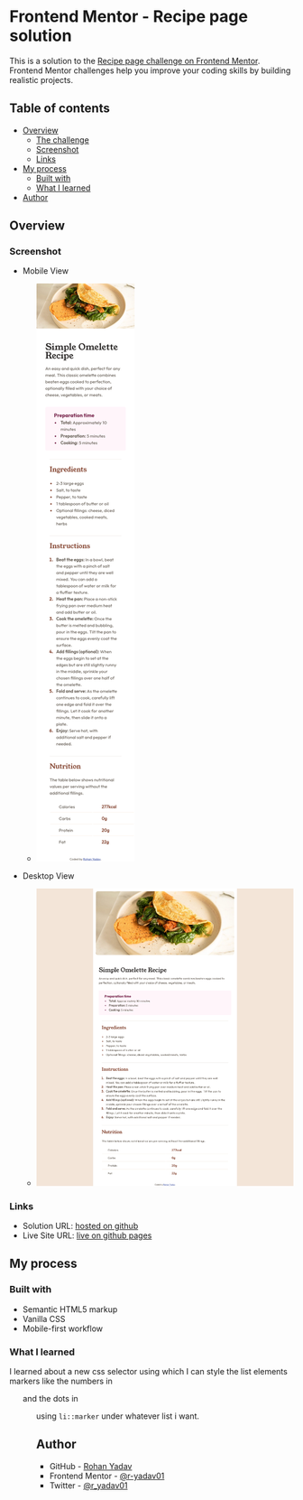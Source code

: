 # Frontend Mentor - Recipe page solution

This is a solution to the [Recipe page challenge on Frontend Mentor](https://www.frontendmentor.io/challenges/recipe-page-KiTsR8QQKm). Frontend Mentor challenges help you improve your coding skills by building realistic projects.

## Table of contents

-   [Overview](#overview)
    -   [The challenge](#the-challenge)
    -   [Screenshot](#screenshot)
    -   [Links](#links)
-   [My process](#my-process)
    -   [Built with](#built-with)
    -   [What I learned](#what-i-learned)
-   [Author](#author)

## Overview

### Screenshot

-   Mobile View

    -   ![](./images/screenshot-mobile.png)

-   Desktop View
    -   ![](./images/screenshot-desktop.png)

### Links

-   Solution URL: [hosted on github](https://github.com/r-yadav01/fm--recipe-page)
-   Live Site URL: [live on github pages](https://r-yadav01.github.io/fm--recipe-page/)

## My process

### Built with

-   Semantic HTML5 markup
-   Vanilla CSS
-   Mobile-first workflow

### What I learned

I learned about a new css selector using which I can style the list elements markers like the numbers in <ol> and the dots in <ul> using `li::marker` under whatever list i want.

## Author

-   GitHub - [Rohan Yadav](https://github.com/r-yadav01)
-   Frontend Mentor - [@r-yadav01](https://www.frontendmentor.io/profile/r-yadav01)
-   Twitter - [@r_yadav01](https://www.twitter.com/r_yadav01)
